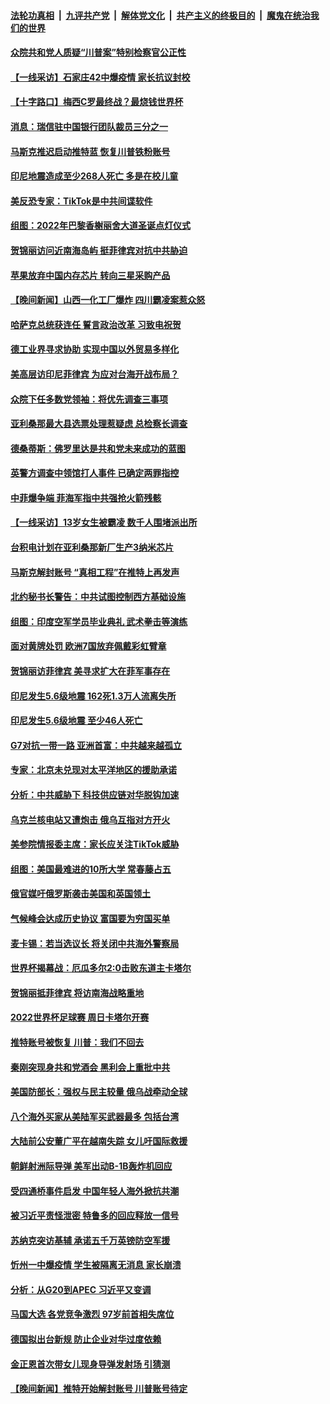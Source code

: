 ####  [法轮功真相](../../../../basic/blob/master/README.md?t=11231002) &nbsp;|&nbsp; [九评共产党](../../../../9ping.md/blob/master/README.md?t=11231002) &nbsp;|&nbsp; [解体党文化](../../../../jtdwh.md/blob/master/README.md?t=11231002)  &nbsp;|&nbsp; [共产主义的终极目的](../../../../gczydzjmd.md/blob/master/README.md?t=11231002) &nbsp;|&nbsp; [魔鬼在统治我们的世界](../../../../mgztzwmdsj.md/blob/master/README.md?t=11231002) 

#### [众院共和党人质疑“川普案”特别检察官公正性](../pages/nsc418/n13870996.md?t=11231002) 

#### [【一线采访】石家庄42中爆疫情 家长抗议封校](../pages/nsc418/n13870759.md?t=11231002) 

#### [【十字路口】梅西C罗最终战？最烧钱世界杯](../pages/nsc418/n13870858.md?t=11231002) 

#### [消息：瑞信驻中国银行团队裁员三分之一](../pages/nsc418/n13871012.md?t=11231002) 

#### [马斯克推迟启动推特蓝 恢复川普铁粉账号](../pages/nsc418/n13870442.md?t=11231002) 

#### [印尼地震造成至少268人死亡 多是在校儿童](../pages/nsc418/n13870962.md?t=11231002) 

#### [美反恐专家：TikTok是中共间谍软件](../pages/nsc418/n13870989.md?t=11231002) 

#### [组图：2022年巴黎香榭丽舍大道圣诞点灯仪式](../pages/nsc418/n13870821.md?t=11231002) 

#### [贺锦丽访问近南海岛屿 挺菲律宾对抗中共胁迫](../pages/nsc418/n13870859.md?t=11231002) 

#### [苹果放弃中国内存芯片 转向三星采购产品](../pages/nsc418/n13870732.md?t=11231002) 

#### [【晚间新闻】山西一化工厂爆炸 四川霸凌案惹众怒](../pages/nsc418/n13870739.md?t=11231002) 


#### [哈萨克总统获连任 誓言政治改革 习致电祝贺](../pages/nsc418/n13870564.md?t=11231002) 

#### [德工业界寻求协助 实现中国以外贸易多样化](../pages/nsc418/n13870552.md?t=11231002) 

#### [美高层访印尼菲律宾 为应对台海开战布局？](../pages/nsc418/n13870434.md?t=11231002) 

#### [众院下任多数党领袖：将优先调查三事项](../pages/nsc418/n13870393.md?t=11231002) 

#### [亚利桑那最大县选票处理惹疑虑 总检察长调查](../pages/nsc418/n13869728.md?t=11231002) 

#### [德桑蒂斯：佛罗里达是共和党未来成功的蓝图](../pages/nsc418/n13870359.md?t=11231002) 

#### [英警方调查中领馆打人事件 已确定两罪指控](../pages/nsc418/n13870325.md?t=11231002) 

#### [中菲爆争端 菲海军指中共强抢火箭残骸](../pages/nsc418/n13870342.md?t=11231002) 

#### [【一线采访】13岁女生被霸凌 数千人围堵派出所](../pages/nsc418/n13870140.md?t=11231002) 

#### [台积电计划在亚利桑那新厂生产3纳米芯片](../pages/nsc418/n13870302.md?t=11231002) 

#### [马斯克解封账号 “真相工程”在推特上再发声](../pages/nsc418/n13870326.md?t=11231002) 

#### [北约秘书长警告：中共试图控制西方基础设施](../pages/nsc418/n13870346.md?t=11231002) 

#### [组图：印度空军学员毕业典礼 武术拳击等演练](../pages/nsc418/n13870146.md?t=11231002) 

#### [面对黄牌处罚 欧洲7国放弃佩戴彩虹臂章](../pages/nsc418/n13870255.md?t=11231002) 

#### [贺锦丽访菲律宾 美寻求扩大在菲军事存在](../pages/nsc418/n13870191.md?t=11231002) 

#### [印尼发生5.6级地震 162死1.3万人流离失所](../pages/nsc418/n13870216.md?t=11231002) 

#### [印尼发生5.6级地震 至少46人死亡](../pages/nsc418/n13870173.md?t=11231002) 

#### [G7对抗一带一路 亚洲首富：中共越来越孤立](../pages/nsc418/n13870066.md?t=11231002) 




#### [专家：北京未兑现对太平洋地区的援助承诺](../pages/nsc418/n13870094.md?t=11231002) 

#### [分析：中共威胁下 科技供应链对华脱钩加速](../pages/nsc418/n13870001.md?t=11231002) 

#### [乌克兰核电站又遭炮击 俄乌互指对方开火](../pages/nsc418/n13869857.md?t=11231002) 

#### [美参院情报委主席：家长应关注TikTok威胁](../pages/nsc418/n13869735.md?t=11231002) 

#### [组图：美国最难进的10所大学 常春藤占五](../pages/nsc418/n13859201.md?t=11231002) 

#### [俄官媒吁俄罗斯袭击美国和英国领土](../pages/nsc418/n13869734.md?t=11231002) 

#### [气候峰会达成历史协议 富国要为穷国买单](../pages/nsc418/n13869697.md?t=11231002) 

#### [麦卡锡：若当选议长 将关闭中共海外警察局](../pages/nsc418/n13869693.md?t=11231002) 

#### [世界杯揭幕战：厄瓜多尔2:0击败东道主卡塔尔](../pages/nsc418/n13869737.md?t=11231002) 

#### [贺锦丽抵菲律宾 将访南海战略重地](../pages/nsc418/n13869708.md?t=11231002) 

#### [2022世界杯足球赛 周日卡塔尔开赛](../pages/nsc418/n13869677.md?t=11231002) 

#### [推特账号被恢复 川普：我们不回去](../pages/nsc418/n13869649.md?t=11231002) 

#### [秦刚突现身共和党酒会 黑利会上重批中共](../pages/nsc418/n13869661.md?t=11231002) 

#### [美国防部长：强权与民主较量 俄乌战牵动全球](../pages/nsc418/n13869590.md?t=11231002) 

#### [八个海外买家从美陆军买武器最多 包括台湾](../pages/nsc418/n13868794.md?t=11231002) 

#### [大陆前公安董广平在越南失踪 女儿吁国际救援](../pages/nsc418/n13869405.md?t=11231002) 

#### [朝鲜射洲际导弹 美军出动B-1B轰炸机回应](../pages/nsc418/n13869333.md?t=11231002) 

#### [受四通桥事件启发 中国年轻人海外掀抗共潮](../pages/nsc418/n13869264.md?t=11231002) 

#### [被习近平责怪泄密 特鲁多的回应释放一信号](../pages/nsc418/n13869336.md?t=11231002) 

#### [苏纳克突访基辅 承诺五千万英镑防空军援](../pages/nsc418/n13869303.md?t=11231002) 

#### [忻州一中爆疫情 学生被隔离无消息 家长崩溃](../pages/nsc418/n13869090.md?t=11231002) 

#### [分析：从G20到APEC 习近平又变调](../pages/nsc418/n13869256.md?t=11231002) 

#### [马国大选 各党竞争激烈 97岁前首相失席位](../pages/nsc418/n13869279.md?t=11231002) 

#### [德国拟出台新规 防止企业对华过度依赖](../pages/nsc418/n13869247.md?t=11231002) 

#### [金正恩首次带女儿现身导弹发射场 引猜测](../pages/nsc418/n13869152.md?t=11231002) 

#### [【晚间新闻】推特开始解封账号 川普账号待定](../pages/nsc418/n13868807.md?t=11231002) 


